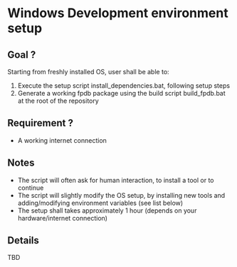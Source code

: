 Windows Development environment setup
===============

Goal ?
----

Starting from freshly installed OS, user shall be able to:
1. Execute the setup script install_dependencies.bat, following setup steps
2. Generate a working fpdb package using the build script build_fpdb.bat at the root of the repository

Requirement ?
----

* A working internet connection

Notes
----

* The script will often ask for human interaction, to install a tool or to continue
* The script will slightly modify the OS setup, by installing new tools and adding/modifying environment variables (see list below)
* The setup shall takes approximately 1 hour (depends on your hardware/internet connection)

Details
----

TBD
